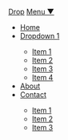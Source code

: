 <br><br>

<nav class="nav-wrap-navbar nav-collapse">
	<a class="logo-navbar" href="#">Drop</a>
	<a class="nav-toggle-navbar" data-nav-toggle="#nav" href="#">Menu &#9660;</a>
	<div class="nav-menu-navbar" id="nav">
		<ul class="nav-navbar">
			<li><a href="#">Home</a></li>
			<li class="dropdown" data-dropdown>
				<a href="FALLBACK-URL.com">
					Dropdown 1
				</a>
				<div class="dropdown-menu dropdown-right">
					<ul>
						<li><a href="#">Item 1</a></li>
						<li><a href="#">Item 2</a></li>
						<li><a href="#">Item 3</a></li>
						<li><a href="#">Item 4</a></li>
					</ul>
				</div>
			</li>
			<li><a href="#">About</a></li>
			<li class="dropdown" data-dropdown>
				<a href="url.com">
					Contact
				</a>
				<div class="dropdown-menu dropdown-right">
					<ul>
						<li><a href="#">Item 1</a></li>
						<li><a href="#">Item 2</a></li>
						<li><a href="#">Item 3</a></li>
					</ul>
				</div>
			</li>
		</ul>
	</div>
</nav>

<br><br><br><br><br>